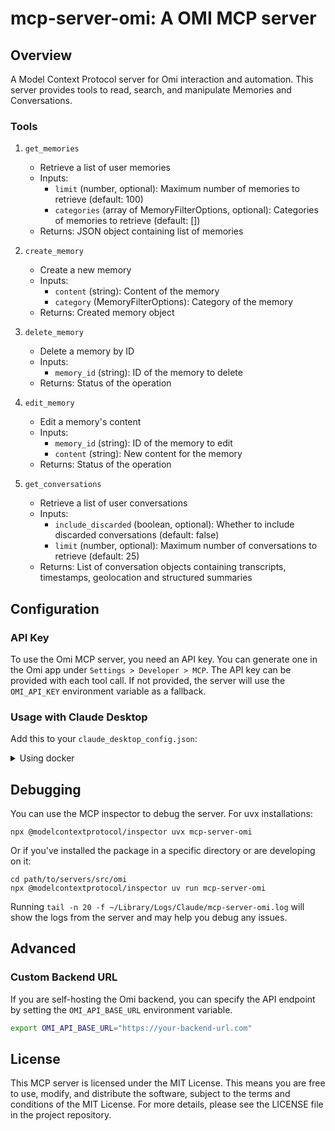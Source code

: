 # mcp-server-omi: A OMI MCP server

## Overview

A Model Context Protocol server for Omi interaction and automation. This server provides tools to read, search, and manipulate Memories and Conversations.

### Tools
1. `get_memories`
   - Retrieve a list of user memories
   - Inputs:
     - `limit` (number, optional): Maximum number of memories to retrieve (default: 100)
     - `categories` (array of MemoryFilterOptions, optional): Categories of memories to retrieve (default: [])
   - Returns: JSON object containing list of memories

2. `create_memory`
   - Create a new memory
   - Inputs:
     - `content` (string): Content of the memory
     - `category` (MemoryFilterOptions): Category of the memory
   - Returns: Created memory object

3. `delete_memory`
   - Delete a memory by ID
   - Inputs:
     - `memory_id` (string): ID of the memory to delete
   - Returns: Status of the operation

4. `edit_memory`
   - Edit a memory's content
   - Inputs:
     - `memory_id` (string): ID of the memory to edit
     - `content` (string): New content for the memory
   - Returns: Status of the operation

5. `get_conversations`
   - Retrieve a list of user conversations
   - Inputs:
     - `include_discarded` (boolean, optional): Whether to include discarded conversations (default: false)
     - `limit` (number, optional): Maximum number of conversations to retrieve (default: 25)
   - Returns: List of conversation objects containing transcripts, timestamps, geolocation and structured summaries

## Configuration

### API Key

To use the Omi MCP server, you need an API key. You can generate one in the Omi app under `Settings > Developer > MCP`. The API key can be provided with each tool call. If not provided, the server will use the `OMI_API_KEY` environment variable as a fallback.

### Usage with Claude Desktop

Add this to your `claude_desktop_config.json`:

<details>
<summary>Using docker</summary>

Install docker, https://orbstack.dev/ is great.

Replace `your_api_key_here` with the key you generated in the Omi app.

```json
"mcpServers": {
  "omi": {
    "command": "docker",
    "args": ["run", "--rm", "-i", "-e", "OMI_API_KEY=your_api_key_here", "omiai/mcp-server"]
  }
}
```
</details>

<!-- <details>
<summary>Using pip installation</summary>

Requires python >= 3.11.6. 
- Check `python --version`, and `brew list --versions | grep python` (you might have other versions of python installed)
- Get the path of the python version (`which python`) or with brew

```json
"mcpServers": {
  "omi": {
    "command": "/opt/homebrew/bin/python3.12",
    "args": ["-m", "mcp_server_omi"]
  }
}
```
</details> -->

## Debugging

You can use the MCP inspector to debug the server. For uvx installations:

```
npx @modelcontextprotocol/inspector uvx mcp-server-omi
```

Or if you've installed the package in a specific directory or are developing on it:

```
cd path/to/servers/src/omi
npx @modelcontextprotocol/inspector uv run mcp-server-omi
```

Running `tail -n 20 -f ~/Library/Logs/Claude/mcp-server-omi.log` will show the logs from the server and may
help you debug any issues.

## Advanced

### Custom Backend URL

If you are self-hosting the Omi backend, you can specify the API endpoint by setting the `OMI_API_BASE_URL` environment variable.

```bash
export OMI_API_BASE_URL="https://your-backend-url.com"
```

## License

This MCP server is licensed under the MIT License. This means you are free to use, modify, and distribute the software, subject to the terms and conditions of the MIT License. For more details, please see the LICENSE file in the project repository.
